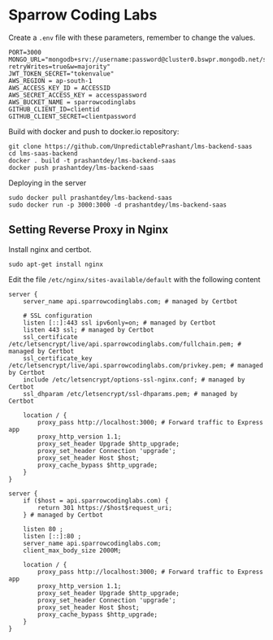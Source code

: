 # Sparrow Coding Labs

Create a `.env` file with these parameters, remember to change the values.

```
PORT=3000
MONGO_URL="mongodb+srv://username:password@cluster0.bswpr.mongodb.net/sparrowdb?retryWrites=true&w=majority"
JWT_TOKEN_SECRET="tokenvalue"
AWS_REGION = ap-south-1
AWS_ACCESS_KEY_ID = ACCESSID
AWS_SECRET_ACCESS_KEY = accesspassword
AWS_BUCKET_NAME = sparrowcodinglabs
GITHUB_CLIENT_ID=clientid
GITHUB_CLIENT_SECRET=clientpassword
```

Build with docker and push to docker.io repository:

```
git clone https://github.com/UnpredictablePrashant/lms-backend-saas
cd lms-saas-backend
docker . build -t prashantdey/lms-backend-saas
docker push prashantdey/lms-backend-saas
```

Deploying in the server

```
sudo docker pull prashantdey/lms-backend-saas
sudo docker run -p 3000:3000 -d prashantdey/lms-backend-saas
```

## Setting Reverse Proxy in Nginx

Install nginx and certbot.

```
sudo apt-get install nginx
```

Edit the file `/etc/nginx/sites-available/default` with the following content


```
server {
    server_name api.sparrowcodinglabs.com; # managed by Certbot

    # SSL configuration
    listen [::]:443 ssl ipv6only=on; # managed by Certbot
    listen 443 ssl; # managed by Certbot
    ssl_certificate /etc/letsencrypt/live/api.sparrowcodinglabs.com/fullchain.pem; # managed by Certbot
    ssl_certificate_key /etc/letsencrypt/live/api.sparrowcodinglabs.com/privkey.pem; # managed by Certbot
    include /etc/letsencrypt/options-ssl-nginx.conf; # managed by Certbot
    ssl_dhparam /etc/letsencrypt/ssl-dhparams.pem; # managed by Certbot

    location / {
        proxy_pass http://localhost:3000; # Forward traffic to Express app
        proxy_http_version 1.1;
        proxy_set_header Upgrade $http_upgrade;
        proxy_set_header Connection 'upgrade';
        proxy_set_header Host $host;
        proxy_cache_bypass $http_upgrade;
    }
}

server {
    if ($host = api.sparrowcodinglabs.com) {
        return 301 https://$host$request_uri;
    } # managed by Certbot

    listen 80 ;
    listen [::]:80 ;
    server_name api.sparrowcodinglabs.com;
    client_max_body_size 2000M;

    location / {
        proxy_pass http://localhost:3000; # Forward traffic to Express app
        proxy_http_version 1.1;
        proxy_set_header Upgrade $http_upgrade;
        proxy_set_header Connection 'upgrade';
        proxy_set_header Host $host;
        proxy_cache_bypass $http_upgrade;
    }
}
```
